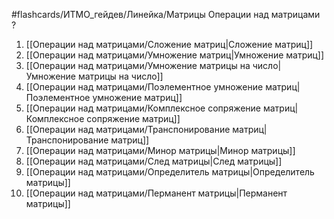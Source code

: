 #flashcards/ИТМО_гейдев/Линейка/Матрицы
Операции над матрицами
?
1. [[Операции над матрицами/Сложение матриц|Сложение матриц]]
2. [[Операции над матрицами/Умножение матриц|Умножение матриц]]
3. [[Операции над матрицами/Умножение матрицы на число|Умножение матрицы на число]]
4. [[Операции над матрицами/Поэлементное умножение матриц|Поэлементное умножение матриц]]
5. [[Операции над матрицами/Комплексное сопряжение матриц|Комплексное сопряжение матриц]]
6. [[Операции над матрицами/Транспонирование матриц|Транспонирование матриц]]
7. [[Операции над матрицами/Минор матрицы|Минор матрицы]]
8. [[Операции над матрицами/След матрицы|След матрицы]]
9. [[Операции над матрицами/Определитель матрицы|Определитель матрицы]]
10. [[Операции над матрицами/Перманент матрицы|Перманент матрицы]]
